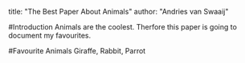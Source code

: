 title: "The Best Paper About Animals"
author: "Andries van Swaaij"

#Introduction
Animals are the coolest.
Therfore this paper is going to document my favourites.

#Favourite Animals
Giraffe, Rabbit, Parrot


